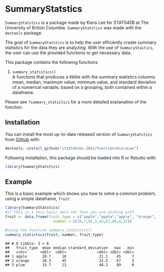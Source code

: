 
# SummaryStatstics

`SummaryStatstics` is a package made by Kiera Lee for STAT545B at The
University of British Columbia. `SummaryStatstics` was made with the
`devtools` package.

The goal of `SummaryStatstics` is to help the user efficiently create
summary statistics for the data they are analyzing. With the use of
`SummaryStastics`, the user can use the provided functions to get
necessary data.

This package contains the following functions

1.  `summary_statistics()`  
    A functions that produces a tibble with the summary statistics
    columns mean, median, maximum value, minimum value, and standard
    deviation of a numerical variable, based on a grouping, both
    contained within a dataframe.

Please see `?summary_statsitics` for a more detailed explanation of the
function.

## Installation

You can install the most up-to-date released version of
`SummaryStatstics` from [Github](https://github.com) with:

``` r
devtools::install_github("stat545ubc-2021/FunctionsKieraLee")
```

Following installation, this package should be loaded into R or Rstudio
with:

``` r
library(SummaryStatstics)
```

## Example

This is a basic example which shows you how to solve a common problem,
using a simple dataframe, `fruit`:

``` r
library(SummaryStatstics)
#if this is a very basic data set that you are working with 
fruit <- data.frame(fruit_type = c("apple","apple","apple", "orange", "orange","orange","plum","plum","plum"),
                      number = c(10,7,45,3,45,67,89,0,12))

#using the function summary_statistics()
summary_statistics(fruit, number, fruit_type)
```

    ## # A tibble: 3 × 6
    ##   fruit_type  mean median standard_deviation   max   min
    ##   <chr>      <dbl>  <dbl>              <dbl> <dbl> <dbl>
    ## 1 apple       20.7     10               21.1    45     7
    ## 2 orange      38.3     45               32.5    67     3
    ## 3 plum        33.7     12               48.3    89     0
